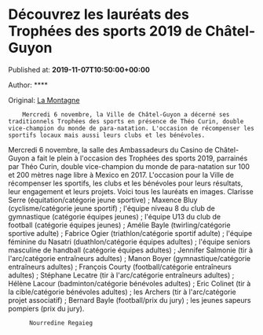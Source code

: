 
# Découvrez les lauréats des Trophées des sports 2019 de Châtel-Guyon

Published at: **2019-11-07T10:50:00+00:00**

Author: ****

Original: [La Montagne](https://www.lamontagne.fr/chatel-guyon-63140/actualites/decouvrez-les-laureats-des-trophees-des-sports-2019-de-chatel-guyon_13679569/)


        Mercredi 6 novembre, la Ville de Châtel-Guyon a décerné ses traditionnels Trophées des sports en présence de Théo Curin, double vice-champion du monde de para-natation. L'occasion de récompenser les sportifs locaux mais aussi leurs clubs et les bénévoles.
      
Mercredi 6 novembre, la salle des Ambassadeurs du Casino de Châtel-Guyon a fait le plein à l'occasion des Trophées des sports 2019, parrainés par Théo Curin, double vice-champion du monde de para-natation sur 100 et 200 mètres nage libre à Mexico en 2017.
L'occasion pour la Ville de récompenser les sportifs, les clubs et les bénévoles pour leurs résultats, leur engagement et leurs projets. Voici tous les lauréats en images.
Clarisse Serre (équitation/catégorie jeune sportive) ; Maxence Bluy (cyclisme/catégorie jeune sportif) ; l'équipe niveau 8 du club de gymnastique (catégorie équipes jeunes) ; l'équipe U13 du club de football (catégorie équipes jeunes) ; Amélie Bayle (twirling/catégorie sportive adulte) ; Fabrice Ogier (triathlon/catégorie sportif adulte) ; l'équipe féminine du Nasatri (duathlon/catégorie équipes adultes) ; l'équipe seniors masculine de handball (catégorie équipes adultes) ; Jennifer Salmonie (tir à l'arc/catégorie entraîneurs adultes) ; Manon Boyer (gymnastique/catégorie entraîneurs adultes) ; François Courty (football/catégorie entraîneurs adultes) ; Stéphane Lecatre (tir à l'arc/catégorie entraîneurs adultes) ; Hélène Lacour (badminton/catégorie bénévoles adultes) ; Eric Colinet (tir à la cible/catégorie bénévoles adultes) ; les Archers (tir à l'arc/catégorie projet associatif) ; Bernard Bayle (football/prix du jury) ; les jeunes sapeurs pompiers (prix du jury).

        
          Nourredine Regaieg
        
      
